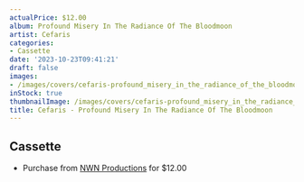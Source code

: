 ```yaml
---
actualPrice: $12.00
album: Profound Misery In The Radiance Of The Bloodmoon
artist: Cefaris
categories:
- Cassette
date: '2023-10-23T09:41:21'
draft: false
images:
- /images/covers/cefaris-profound_misery_in_the_radiance_of_the_bloodmoon.jpg
inStock: true
thumbnailImage: /images/covers/cefaris-profound_misery_in_the_radiance_of_the_bloodmoon-thumb.jpg
title: Cefaris - Profound Misery In The Radiance Of The Bloodmoon
---
```


## Cassette
* Purchase from [NWN Productions](http://shop.nwnprod.com/index.php?route=product/product&path=73&product_id=42345&sort=pd.name&order=ASC) for $12.00
